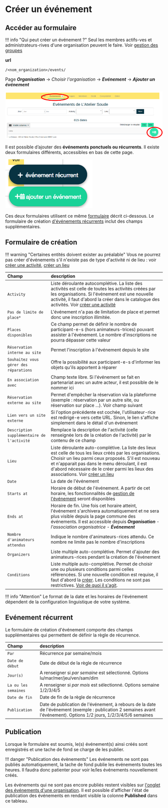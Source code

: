 # Créer un événement

## Accéder au formulaire

!!! info "Qui peut créer un événement ?"
    Seul les membres actifs-ves et administrateurs-rives d'une organisation peuvent le faire. Voir [gestion des groupes](../organization/groups.md)

**url** 
```
/<nom_organization>/events/
```

Page ***Organisation*** → *Choisir l'organisation* → ***Evénement*** → ***Ajouter un événement***


![Création d'un évènement](../assets/event/CreaEv.png)


Il est possible d’ajouter des **événements ponctuels ou récurrents**. Il existe deux formulaires différents, accessibles en bas de cette page.

![Création d'un évènement](../assets/event/CreaEvBtn.png#center)


Ces deux formulaires utilisent ce même [formulaire](#formulaire) décrit ci-dessous. Le formulaire de création [d'événements récurrents](#evenement-recurrent) inclut des champs supplémentaires.


## Formulaire de création 

!!! warning "Certaines entités doivent exister au préalable"
    Vous ne pourrez pas créer d'événements s'il n'existe pas de type d'activité ni de lieu : voir [créer une activité](../activity.md), [créer un lieu](../location.md)

| Champ | description |
|:--|:--|
|  ```Activity``` | Liste déroulante autocomplétive. La liste des activités est celle de toutes les activités créées par les organisations. Si l'événement est une nouvelle activité, il faut d'abord la créer dans le catalogue des activités. Voir [créer une activité](../activity.md) |
| ```Pas de limite de place*``` | L'événement n'a pas de limitation de place et permet donc une inscription illimitée. |
| ```Places disponibles``` | Ce champ permet de définir le nombre de participant-e-s (hors animateurs-trices) pouvant assister à l'événement. Le nombre d'inscriptions ne pourra dépasser cette valeur |
| ```Réservation interne au site``` | Permet l'inscription à l'événement depuis le site |
| ```Souhaitez vous gérer des réparations``` | Offre la possibilité aux participant-e-s d'informer les objets qu'ils apportent à réparer |
| ```En association avec``` | Champ texte libre. Si l'événement se fait en partenariat avec un autre acteur, il est possible de le nommer ici |
| ```Réservation externe au site``` | Permet d'empêcher la réservation via la plateforme (exemple : réservation par un autre site, ou réservation sur place ...). Voir champ suivant |
| ```Lien vers un site externe``` | Si l'option précédente est cochée, l'utilisateur-rice est redirigé-e vers cette URL. Sinon, le lien s'affiche simplement dans le détail d'un événement |
| ```Description supplémentaire de l'activité``` | Remplace la description de l'activité (celle renseignée lors de la création de l'activité) par le contenu de ce champ |
| ```Lieu``` | Liste déroulante auto-complétive. La liste des lieux est celle de tous les lieux créés par les organisations. Choisir un lieu parmi ceux proposés. S'il est nouveau et n'apparait pas dans le menu déroulant, il est d'abord nécessaire de le créer parmi les lieux des associations. Voir [créer un lieu](../location.md) |
| ```Date``` | La date de l'événement |
| ```Starts at``` | Horaire de début de l'événement. A partir de cet horaire, les fonctionnalités de [gestion de l'événement](manange-event.md) seront disponibles |
| ```Ends at``` | Horaire de fin. Une fois cet horaire atteint, l'événement s'archivera automatiquement et ne sera plus visible depuis la page commune des événements. Il est accessible depuis ***Organisation*** - *l'association organisatrice* - ***Événement*** |
| ```Nombre d'animateurs attendus``` | Indique le nombre d'animateurs-rices attendu. Ce nombre ne limite pas le nombre d'inscriptions |
| ```Organizers``` | Liste multiple auto-complétive. Permet d'ajouter des animateurs-rices pendant la création de l'événement |
| ```Conditions``` | Liste multiple auto-complétive. Permet de choisir une ou plusieurs conditions parmi celles référencées. Si une nouvelle condition est requise, il faut d'abord la [créer](../organization/manage#condition-dacces). Les conditions ne sont pas restrictives. [Voir de quoi il s'agit](../organization/manage#condition-dacces). |

!!! info "Attention"
    Le format de la date et les horaires de l'événement dépendent de la configuration linguistique de votre système.

## Evénement récurrent

Le formulaire de création d'événement comporte des champs supplémentaires qui permettent de définir la règle de récurrence. 

| Champ | description |
|:--|:--|
| ```Par``` | Récurrence par semaine/mois |
| ```Date de début``` | Date de début de la règle de récurrence |
| ```Jour(s)``` | A renseigner si *par semaine* est sélectionné. Options lu/mar/mer/jeu/ven/sam/dim |
| ```La ou les semaines``` | A renseigner si *par mois* est sélectionné. Options semaine 1/2/3/4/5 |
| ```Date de fin``` | Date de fin de la règle de récurrence |
| ```Publication``` | Date de publication de l'événement, à rebours de la date de l'événement (exemple : publication 2 semaines avant l'événement). Options 1/2 jours, 1/2/3/4/5/6 semaines |

## Publication

Lorsque le formulaire est soumis, le(s) événement(s) ainsi créés sont enregistrés et une tache de fond se charge de les publier.

!!! danger "Publication des évènements"
    Les événements ne sont pas publiés automatiquement, la tache de fond publie les événements toutes les heures. Il faudra donc patienter pour voir le/les événements nouvellement créés.

Les événements qui ne sont pas encore publiés restent visibles sur [l'onglet des événements d'une organisation](event-index.md). 
Il est possible d'afficher l'état de publication des événements en rendant visible la colonne **Published** dans ce tableau. 